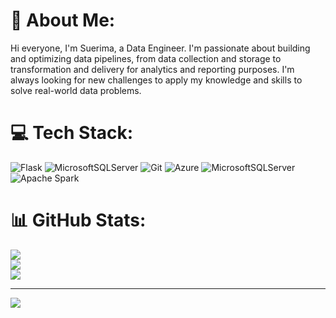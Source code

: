 # 💫 About Me:
Hi everyone, I'm Suerima, a Data Engineer. I'm passionate about building and optimizing data pipelines, from data collection and storage to transformation and delivery for analytics and reporting purposes. I'm always looking for new challenges to apply my knowledge and skills to solve real-world data problems. 


# 💻 Tech Stack:
![Flask](https://img.shields.io/badge/flask-%23000.svg?style=flat-square&logo=flask&logoColor=white) ![MicrosoftSQLServer](https://img.shields.io/badge/Microsoft%20SQL%20Server-CC2927?style=flat-square&logo=microsoft%20sql%20server&logoColor=white) ![Git](https://img.shields.io/badge/git-%23F05033.svg?style=flat-square&logo=git&logoColor=white) ![Azure](https://img.shields.io/badge/azure-%230072C6.svg?style=flat-square&logo=microsoftazure&logoColor=white) ![MicrosoftSQLServer](https://img.shields.io/badge/Microsoft%20SQL%20Server-CC2927?style=flat-square&logo=microsoft%20sql%20server&logoColor=white) ![Apache Spark](https://img.shields.io/badge/Apache%20Spark-FDEE21?style=flat-square&logo=apachespark&logoColor=black)
# 📊 GitHub Stats:
![](https://github-readme-stats.vercel.app/api?username=Suerima&theme=shadow_blue&hide_border=false&include_all_commits=true&count_private=true)<br/>
![](https://github-readme-streak-stats.herokuapp.com/?user=Suerima&theme=shadow_blue&hide_border=false)<br/>
![](https://github-readme-stats.vercel.app/api/top-langs/?username=Suerima&theme=shadow_blue&hide_border=false&include_all_commits=true&count_private=true&layout=compact)

---
[![](https://visitcount.itsvg.in/api?id=Suerima&icon=5&color=0)](https://visitcount.itsvg.in)

<!-- Proudly created with GPRM ( https://gprm.itsvg.in ) -->
